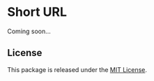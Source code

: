# Short URL
 
Coming soon...


## License

This package is released under the [MIT License](LICENSE).
